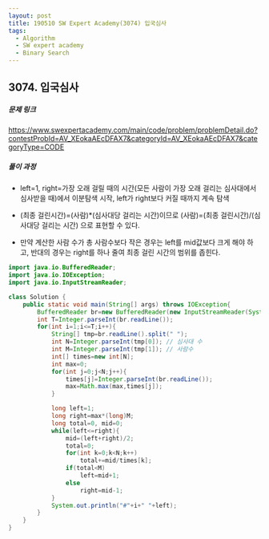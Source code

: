 ```yaml
---
layout: post
title: 190510 SW Expert Academy(3074) 입국심사
tags:
  - Algorithm
  - SW expert academy
  - Binary Search
---
```


## 3074. 입국심사

##### 문제 링크

<https://www.swexpertacademy.com/main/code/problem/problemDetail.do?contestProbId=AV_XEokaAEcDFAX7&categoryId=AV_XEokaAEcDFAX7&categoryType=CODE>



##### 풀이 과정

- left=1, right=가장 오래 걸릴 때의 시간(모든 사람이 가장 오래 걸리는 심사대에서 심사받을 때)에서 이분탐색 시작, left가 right보다 커질 때까지 계속 탐색

- (최종 걸린시간)=(사람)*(심사대당 걸리는 시간)이므로 (사람)=(최종 걸린시간)/(심사대당 걸리는 시간) 으로 표현할 수 있다.
- 만약 계산한 사람 수가 총 사람수보다 작은 경우는 left를 mid값보다 크게 해야 하고, 반대의 경우는 right를 하나 줄여 최종 걸린 시간의 범위를 좁힌다.



```java
import java.io.BufferedReader;
import java.io.IOException;
import java.io.InputStreamReader;

class Solution {
    public static void main(String[] args) throws IOException{
        BufferedReader br=new BufferedReader(new InputStreamReader(System.in));
        int T=Integer.parseInt(br.readLine());
        for(int i=1;i<=T;i++){
            String[] tmp=br.readLine().split(" ");
            int N=Integer.parseInt(tmp[0]); // 심사대 수
            int M=Integer.parseInt(tmp[1]); // 사람수
            int[] times=new int[N];
            int max=0;
            for(int j=0;j<N;j++){
                times[j]=Integer.parseInt(br.readLine());
                max=Math.max(max,times[j]);
            }

            long left=1;
            long right=max*(long)M;
            long total=0, mid=0;
            while(left<=right){
                mid=(left+right)/2;
                total=0;
                for(int k=0;k<N;k++)
                    total+=mid/times[k];
                if(total<M)
                    left=mid+1;
                else
                    right=mid-1;
            }
            System.out.println("#"+i+" "+left);
        }
    }
}
```
